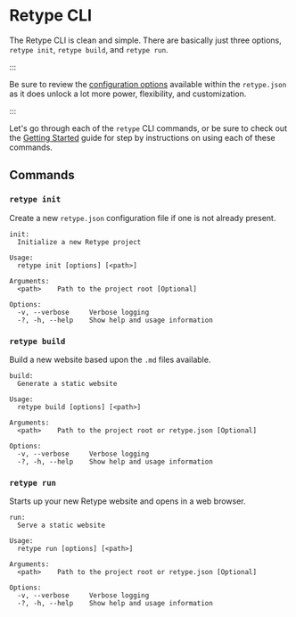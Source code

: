 # Retype CLI

The Retype CLI is clean and simple. There are basically just three options, `retype init`, `retype build`, and `retype run`.

:::

Be sure to review the [configuration options](project_configuration.md) available within the `retype.json`  as it does unlock a lot more power, flexibility, and customization.

:::

Let's go through each of the `retype` CLI commands, or be sure to check out the [Getting Started](getting_started.md) guide for step by instructions on using each of these commands.

## Commands

### `retype init`

Create a new `retype.json` configuration file if one is not already present.

```
init:
  Initialize a new Retype project

Usage:
  retype init [options] [<path>]

Arguments:
  <path>    Path to the project root [Optional]

Options:
  -v, --verbose     Verbose logging
  -?, -h, --help    Show help and usage information
```

### `retype build`

Build a new website based upon the `.md` files available.

```
build:
  Generate a static website

Usage:
  retype build [options] [<path>]

Arguments:
  <path>    Path to the project root or retype.json [Optional]

Options:
  -v, --verbose     Verbose logging
  -?, -h, --help    Show help and usage information
```

### `retype run`

Starts up your new Retype website and opens in a web browser.

```
run:
  Serve a static website

Usage:
  retype run [options] [<path>]

Arguments:
  <path>    Path to the project root or retype.json [Optional]

Options:
  -v, --verbose     Verbose logging
  -?, -h, --help    Show help and usage information
```